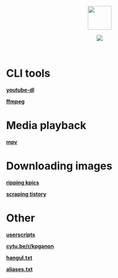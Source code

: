<p align="center">
<img src="http://i.imgur.com/nOcOnyE.gif" height="64" width="64">
</p>
<p align="center">
<img src="http://i.imgur.com/fRjPY8E.gif">
</p>

<br>

# CLI tools

[**youtube-dl**](https://github.com/kpganon/Guides/blob/master/youtube-dl%20guide%20v3.0.txt)

[**ffmpeg**](https://github.com/kpganon/Guides/blob/master/ffmpeg%20guide%20v1.1.txt)

# Media playback

[**mpv**](https://github.com/kpganon/Guides/blob/master/mpv%20guide%20v1.0.txt)

# Downloading images

[**ripping kpics**](https://github.com/kpganon/Guides/blob/master/ripping%20kpics%20with%20downthemall.txt)

[**scraping tistory**](https://github.com/kpganon/Guides/blob/master/scraping%20tistory%20v1.1.txt)

# Other

[**userscripts**](https://github.com/kpganon/Guides/blob/master/userscripts.txt)

[**cytu.be/r/kpganon**](https://github.com/kpganon/Guides/blob/master/cytube.txt)

[**hangul.txt**](https://github.com/kpganon/Guides/blob/master/hangul.txt)

[**aliases.txt**](https://github.com/kpganon/Guides/blob/master/aliases.txt)
